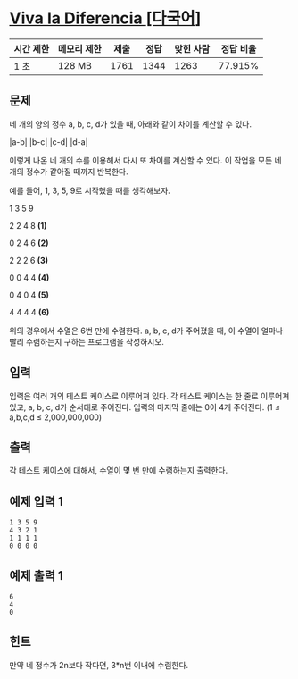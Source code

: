 # [Viva la Diferencia [다국어]](https://www.acmicpc.net/problem/4084)

| 시간 제한 | 메모리 제한 | 제출 | 정답 | 맞힌 사람 | 정답 비율 |
| --- | --- | --- | --- | --- | --- |
| 1 초 | 128 MB | 1761 | 1344 | 1263 | 77.915% |

## 문제

네 개의 양의 정수 a, b, c, d가 있을 때, 아래와 같이 차이를 계산할 수 있다.

|a-b| |b-c| |c-d| |d-a|

이렇게 나온 네 개의 수를 이용해서 다시 또 차이를 계산할 수 있다. 이 작업을 모든 네 개의 정수가 같아질 때까지 반복한다.

예를 들어, 1, 3, 5, 9로 시작했을 때를 생각해보자.

1 3 5 9

2 2 4 8 **(1)**

0 2 4 6 **(2)**

2 2 2 6 **(3)**

0 0 4 4 **(4)**

0 4 0 4 **(5)**

4 4 4 4 **(6)**

위의 경우에서 수열은 6번 만에 수렴한다. a, b, c, d가 주어졌을 때, 이 수열이 얼마나 빨리 수렴하는지 구하는 프로그램을 작성하시오.

## 입력

입력은 여러 개의 테스트 케이스로 이루어져 있다. 각 테스트 케이스는 한 줄로 이루어져 있고, a, b, c, d가 순서대로 주어진다. 입력의 마지막 줄에는 0이 4개 주어진다. (1 ≤ a,b,c,d ≤ 2,000,000,000)

## 출력

각 테스트 케이스에 대해서, 수열이 몇 번 만에 수렴하는지 출력한다.

## 예제 입력 1

```
1 3 5 9
4 3 2 1
1 1 1 1
0 0 0 0

```

## 예제 출력 1

```
6
4
0

```

## 힌트

만약 네 정수가 2n보다 작다면, 3*n번 이내에 수렴한다.
